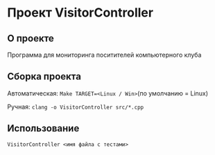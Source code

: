 # Проект VisitorController

## О проекте

Программа для мониторинга поситителей компьютерного клуба

## Сборка проекта
Автоматическая:
    ```Make TARGET=<Linux / Win>```(по умолчанию  = Linux)

Ручная:
    ```clang -o VisitorController src/*.cpp```


## Использование
```VisitorController <имя файла с тестами>```